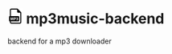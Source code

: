 # <img width=auto height="30" src="https://raw.githubusercontent.com/PlayerG9/mp3music/master/README.assets/repo-icon.png" alt="" /> mp3music-backend
backend for a mp3 downloader
